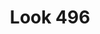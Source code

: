 ---
layout: frames
catagory: frames
title: Look 496
image: look.jpg
price: $2600
desc: Over short or long distances it shows its potential as the kilometers go by. Triathletes looking for extreme aerodynamics and optimum stiffness will appreciate having a better posture during the ride in order to retain their strength to better confront the foot race. 
---